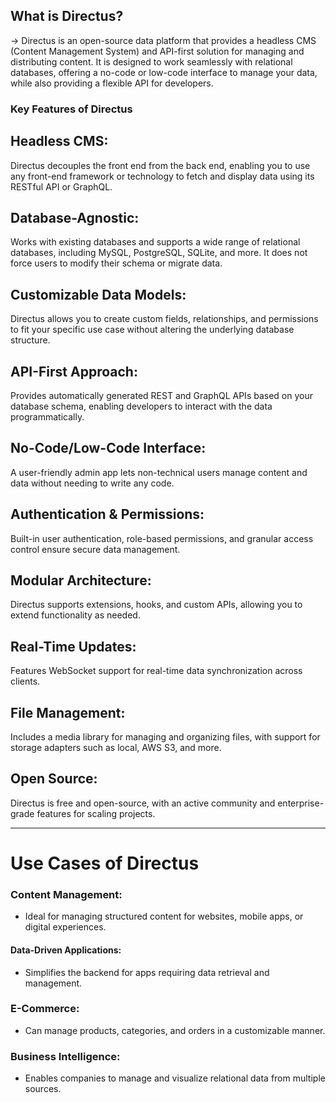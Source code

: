 ## What is Directus?
-> Directus is an open-source data platform that provides a headless CMS (Content Management System) and API-first solution for managing and distributing content. 
It is designed to work seamlessly with relational databases, offering a no-code or low-code interface to manage your data, while also providing a flexible API for developers.


### Key Features of Directus
## Headless CMS:
Directus decouples the front end from the back end, enabling you to use any front-end framework or technology to fetch and display data using its RESTful API or GraphQL.

## Database-Agnostic:
Works with existing databases and supports a wide range of relational databases, including MySQL, PostgreSQL, SQLite, and more. It does not force users to modify their schema or migrate data.

## Customizable Data Models:
Directus allows you to create custom fields, relationships, and permissions to fit your specific use case without altering the underlying database structure.

## API-First Approach:
Provides automatically generated REST and GraphQL APIs based on your database schema, enabling developers to interact with the data programmatically.

## No-Code/Low-Code Interface:
A user-friendly admin app lets non-technical users manage content and data without needing to write any code.

## Authentication & Permissions:
Built-in user authentication, role-based permissions, and granular access control ensure secure data management.

## Modular Architecture:
Directus supports extensions, hooks, and custom APIs, allowing you to extend functionality as needed.

## Real-Time Updates:
Features WebSocket support for real-time data synchronization across clients.

## File Management:
Includes a media library for managing and organizing files, with support for storage adapters such as local, AWS S3, and more.

## Open Source:
Directus is free and open-source, with an active community and enterprise-grade features for scaling projects.

------------------------------------------------------------------------------------------------------

# Use Cases of Directus
### Content Management: 
- Ideal for managing structured content for websites, mobile apps, or digital experiences.
#### Data-Driven Applications: 
- Simplifies the backend for apps requiring data retrieval and management.
### E-Commerce: 
- Can manage products, categories, and orders in a customizable manner.
### Business Intelligence: 
- Enables companies to manage and visualize relational data from multiple sources.
